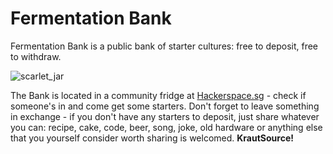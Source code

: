 # Fermentation Bank
<p> Fermentation Bank is a public bank of starter cultures: free to deposit, free to withdraw.</p>  

![scarlet_jar](https://cloud.githubusercontent.com/assets/14889513/10266205/3f80bea4-6a86-11e5-93a7-4050c5e3afef.jpg)


The Bank is located in a community fridge at [Hackerspace.sg](http://hackerspace.sg/) - check if someone's in and come get some starters. Don't forget to leave something in exchange - if you don't have any starters to deposit, just share whatever you can: recipe, cake, code, beer, song, joke, old hardware or anything else that you yourself consider worth sharing is welcomed. **KrautSource!**




